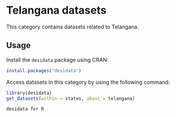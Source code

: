
# Telangana datasets
This category contains datasets related to Telangana.
## Usage
Install the `desidata` package using CRAN:
```r
install.packages("desidata")
```
Access datasets in this category by using the following command:
```r
library(desidata)
get_datasets(within = states, about = telangana)
```
`desidata for R`
